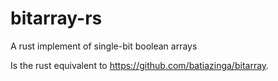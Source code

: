 # bitarray-rs
A rust implement of single-bit boolean arrays

Is the rust equivalent to https://github.com/batiazinga/bitarray.
